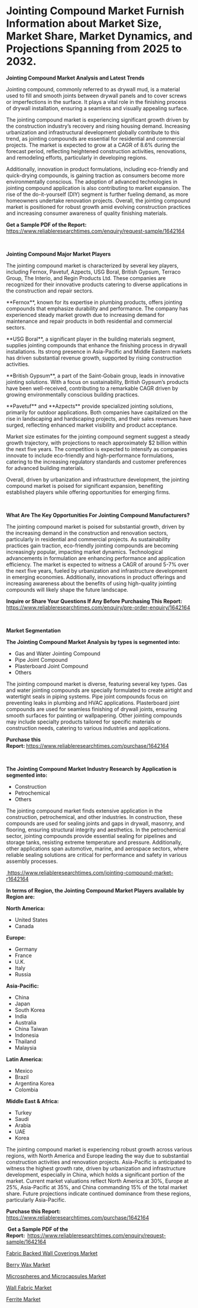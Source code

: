 <p><h1>Jointing Compound Market Furnish Information about Market Size, Market Share, Market Dynamics, and Projections Spanning from 2025 to 2032.</h1></p><p><strong>Jointing Compound Market Analysis and Latest Trends</strong></p>
<p><p>Jointing compound, commonly referred to as drywall mud, is a material used to fill and smooth joints between drywall panels and to cover screws or imperfections in the surface. It plays a vital role in the finishing process of drywall installation, ensuring a seamless and visually appealing surface. </p><p>The jointing compound market is experiencing significant growth driven by the construction industry’s recovery and rising housing demand. Increasing urbanization and infrastructural development globally contribute to this trend, as jointing compounds are essential for residential and commercial projects. The market is expected to grow at a CAGR of 8.6% during the forecast period, reflecting heightened construction activities, renovations, and remodeling efforts, particularly in developing regions.</p><p>Additionally, innovation in product formulations, including eco-friendly and quick-drying compounds, is gaining traction as consumers become more environmentally conscious. The adoption of advanced technologies in jointing compound application is also contributing to market expansion. The rise of the do-it-yourself (DIY) segment is further fueling demand, as more homeowners undertake renovation projects. Overall, the jointing compound market is positioned for robust growth amid evolving construction practices and increasing consumer awareness of quality finishing materials.</p></p>
<p><strong>Get a Sample PDF of the Report:&nbsp;</strong> <a href="https://www.reliableresearchtimes.com/enquiry/request-sample/1642164?utm_campaign=2183&utm_medium=2&utm_source=Github&utm_content=ia&utm_term=30012025&utm_id=jointing-compound">https://www.reliableresearchtimes.com/enquiry/request-sample/1642164</a></p>
<p>&nbsp;</p>
<p><strong>Jointing Compound Major Market Players</strong></p>
<p><p>The jointing compound market is characterized by several key players, including Fernox, Pavetuf, Azpects, USG Boral, British Gypsum, Terraco Group, The Interio, and Regin Products Ltd. These companies are recognized for their innovative products catering to diverse applications in the construction and repair sectors.</p><p>**Fernox**, known for its expertise in plumbing products, offers jointing compounds that emphasize durability and performance. The company has experienced steady market growth due to increasing demand for maintenance and repair products in both residential and commercial sectors.</p><p>**USG Boral**, a significant player in the building materials segment, supplies jointing compounds that enhance the finishing process in drywall installations. Its strong presence in Asia-Pacific and Middle Eastern markets has driven substantial revenue growth, supported by rising construction activities.</p><p>**British Gypsum**, a part of the Saint-Gobain group, leads in innovative jointing solutions. With a focus on sustainability, British Gypsum’s products have been well-received, contributing to a remarkable CAGR driven by growing environmentally conscious building practices.</p><p>**Pavetuf** and **Azpects** provide specialized jointing solutions, primarily for outdoor applications. Both companies have capitalized on the rise in landscaping and hardscaping projects, and their sales revenues have surged, reflecting enhanced market visibility and product acceptance.</p><p>Market size estimates for the jointing compound segment suggest a steady growth trajectory, with projections to reach approximately $2 billion within the next five years. The competition is expected to intensify as companies innovate to include eco-friendly and high-performance formulations, catering to the increasing regulatory standards and customer preferences for advanced building materials.</p><p>Overall, driven by urbanization and infrastructure development, the jointing compound market is poised for significant expansion, benefiting established players while offering opportunities for emerging firms.</p></p>
<p>&nbsp;</p>
<p><strong>What Are The Key Opportunities For Jointing Compound Manufacturers?</strong></p>
<p><p>The jointing compound market is poised for substantial growth, driven by the increasing demand in the construction and renovation sectors, particularly in residential and commercial projects. As sustainability practices gain traction, eco-friendly jointing compounds are becoming increasingly popular, impacting market dynamics. Technological advancements in formulation are enhancing performance and application efficiency. The market is expected to witness a CAGR of around 5-7% over the next five years, fueled by urbanization and infrastructure development in emerging economies. Additionally, innovations in product offerings and increasing awareness about the benefits of using high-quality jointing compounds will likely shape the future landscape.</p></p>
<p><strong>Inquire or Share Your Questions If Any Before Purchasing This Report:</strong> <a href="https://www.reliableresearchtimes.com/enquiry/pre-order-enquiry/1642164?utm_campaign=2183&utm_medium=2&utm_source=Github&utm_content=ia&utm_term=30012025&utm_id=jointing-compound">https://www.reliableresearchtimes.com/enquiry/pre-order-enquiry/1642164</a></p>
<p>&nbsp;</p>
<p><strong>Market Segmentation</strong></p>
<p><strong>The Jointing Compound Market Analysis by types is segmented into:</strong></p>
<p><ul><li>Gas and Water Jointing Compound</li><li>Pipe Joint Compound</li><li>Plasterboard Joint Compound</li><li>Others</li></ul></p>
<p><p>The jointing compound market is diverse, featuring several key types. Gas and water jointing compounds are specially formulated to create airtight and watertight seals in piping systems. Pipe joint compounds focus on preventing leaks in plumbing and HVAC applications. Plasterboard joint compounds are used for seamless finishing of drywall joints, ensuring smooth surfaces for painting or wallpapering. Other jointing compounds may include specialty products tailored for specific materials or construction needs, catering to various industries and applications.</p></p>
<p><strong>Purchase this Report:&nbsp;</strong><a href="https://www.reliableresearchtimes.com/purchase/1642164?utm_campaign=2183&utm_medium=2&utm_source=Github&utm_content=ia&utm_term=30012025&utm_id=jointing-compound">https://www.reliableresearchtimes.com/purchase/1642164</a></p>
<p>&nbsp;</p>
<p><strong>The Jointing Compound Market Industry Research by Application is segmented into:</strong></p>
<p><ul><li>Construction</li><li>Petrochemical</li><li>Others</li></ul></p>
<p><p>The jointing compound market finds extensive application in the construction, petrochemical, and other industries. In construction, these compounds are used for sealing joints and gaps in drywall, masonry, and flooring, ensuring structural integrity and aesthetics. In the petrochemical sector, jointing compounds provide essential sealing for pipelines and storage tanks, resisting extreme temperature and pressure. Additionally, other applications span automotive, marine, and aerospace sectors, where reliable sealing solutions are critical for performance and safety in various assembly processes.</p></p>
<p><a href="https://www.reliableresearchtimes.com/jointing-compound-market-r1642164?utm_campaign=2183&utm_medium=2&utm_source=Github&utm_content=ia&utm_term=30012025&utm_id=jointing-compound">&nbsp;https://www.reliableresearchtimes.com/jointing-compound-market-r1642164</a></p>
<p><strong>In terms of Region, the Jointing Compound Market Players available by Region are:</strong></p>
<p>
    <p> <strong> North America: </strong>
        <ul>
            <li>United States</li>
            <li>Canada</li>
        </ul>
        </p> 
    <p> <strong> Europe: </strong>
        <ul>
            <li>Germany</li>
            <li>France</li>
            <li>U.K.</li>
            <li>Italy</li>
            <li>Russia</li>
        </ul>
        </p> 
    <p> <strong> Asia-Pacific: </strong>
        <ul>
            <li>China</li>
            <li>Japan</li>
            <li>South Korea</li>
            <li>India</li>
            <li>Australia</li>
            <li>China Taiwan</li>
            <li>Indonesia</li>
            <li>Thailand</li>
            <li>Malaysia</li>
        </ul>
        </p> 
    <p> <strong> Latin America: </strong>
        <ul>
            <li>Mexico</li>
            <li>Brazil</li>
            <li>Argentina Korea</li>
            <li>Colombia</li>
        </ul>
        </p> 
    <p> <strong> Middle East & Africa: </strong>
        <ul>
            <li>Turkey</li>
            <li>Saudi</li>
            <li>Arabia</li>
            <li>UAE</li>
            <li>Korea</li>
        </ul>
    </p>
    </p>
<p><p>The jointing compound market is experiencing robust growth across various regions, with North America and Europe leading the way due to substantial construction activities and renovation projects. Asia-Pacific is anticipated to witness the highest growth rate, driven by urbanization and infrastructure development, especially in China, which holds a significant portion of the market. Current market valuations reflect North America at 30%, Europe at 25%, Asia-Pacific at 35%, and China commanding 15% of the total market share. Future projections indicate continued dominance from these regions, particularly Asia-Pacific.</p></p>
<p><strong>Purchase this Report: </strong><a href="https://www.reliableresearchtimes.com/purchase/1642164?utm_campaign=2183&utm_medium=2&utm_source=Github&utm_content=ia&utm_term=30012025&utm_id=jointing-compound">https://www.reliableresearchtimes.com/purchase/1642164</a></p>
<p>&nbsp;<strong>Get a Sample PDF of the Report:&nbsp;&nbsp;</strong><a href="https://www.reliableresearchtimes.com/enquiry/request-sample/1642164?utm_campaign=2183&utm_medium=2&utm_source=Github&utm_content=ia&utm_term=30012025&utm_id=jointing-compound">https://www.reliableresearchtimes.com/enquiry/request-sample/1642164</a></p>
<p><strong></strong></p>
<p><p><a href="https://github.com/mookiesville/Market-Research-Report-List-1/blob/main/fabric-backed-wall-coverings-market.md?utm_campaign=2183&utm_medium=2&utm_source=Github&utm_content=ia&utm_term=30012025&utm_id=jointing-compound">Fabric Backed Wall Coverings Market</a></p><p><a href="https://github.com/willjis/Market-Research-Report-List-1/blob/main/berry-wax-market.md?utm_campaign=2183&utm_medium=2&utm_source=Github&utm_content=ia&utm_term=30012025&utm_id=jointing-compound">Berry Wax Market</a></p><p><a href="https://github.com/ryanbell8967/Market-Research-Report-List-1/blob/main/microspheres-and-microcapsules-market.md?utm_campaign=2183&utm_medium=2&utm_source=Github&utm_content=ia&utm_term=30012025&utm_id=jointing-compound">Microspheres and Microcapsules Market</a></p><p><a href="https://github.com/marlanamarvn/Market-Research-Report-List-1/blob/main/wall-fabric-market.md?utm_campaign=2183&utm_medium=2&utm_source=Github&utm_content=ia&utm_term=30012025&utm_id=jointing-compound">Wall Fabric Market</a></p><p><a href="https://github.com/yoshih12/Market-Research-Report-List-4/blob/main/ferrite-market.md?utm_campaign=2183&utm_medium=2&utm_source=Github&utm_content=ia&utm_term=30012025&utm_id=jointing-compound">Ferrite Market</a></p></p>